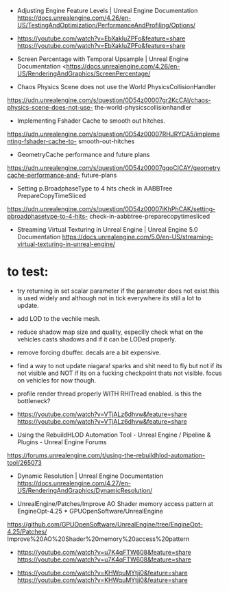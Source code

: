 * Adjusting Engine Feature Levels | Unreal Engine Documentation
<https://docs.unrealengine.com/4.26/en-US/TestingAndOptimization/PerformanceAndProfiling/Options/>

* https://youtube.com/watch?v=EbXakIuZPFo&feature=share <https://youtube.com/watch?v=EbXakIuZPFo&feature=share>

* Screen Percentage with Temporal Upsample | Unreal Engine Documentation 
 <https://docs.unrealengine.com/4.26/en-US/RenderingAndGraphics/ScreenPercentage/


* Chaos Physics Scene does not use the World PhysicsCollisionHandler

https://udn.unrealengine.com/s/question/0D54z00007gr2KcCAI/chaos-physics-scene-does-not-use- the-world-physicscollisionhandler

* Implementing Fshader Cache to smooth out hitches.

https://udn.unrealengine.com/s/question/0D54z00007RHJRYCA5/implementing-fshader-cache-to- smooth-out-hitches

* GeometryCache performance and future plans

https://udn.unrealengine.com/s/question/0D54z00007gqoCICAY/geometrycache-performance-and- future-plans

* Setting p.BroadphaseType to 4 hits check in AABBTree PrepareCopyTimeSliced

https://udn.unrealengine.com/s/question/0D54z00007iKhPhCAK/setting-pbroadphasetype-to-4-hits- check-in-aabbtree-preparecopytimesliced

* Streaming Virtual Texturing in Unreal Engine | Unreal Engine 5.0 Documentation https://docs.unrealengine.com/5.0/en-US/streaming-virtual-texturing-in-unreal-engine/

# to test:
* try returning in set scalar parameter if the parameter does not exist.this is used widely and although not in tick everywhere its still a lot to update.
* add LOD to the vechile mesh.
* reduce shadow map size and quality, especilly check what on the vehicles casts shadows and if it can be LODed properly.
* remove forcing dbuffer. decals are a bit expensive.
* find a way to not update niagara! sparks and shit need to fly but not if its not visible and NOT if its on a fucking checkpoint thats not visible. focus on vehicles for now though.
* profile render thread properly WITH RHITread enabled. is this the bottleneck?

* https://youtube.com/watch?v=VTjALz6dhvw&feature=share https://youtube.com/watch?v=VTjALz6dhvw&feature=share

* Using the RebuildHLOD Automation Tool - Unreal Engine / Pipeline & Plugins - Unreal Engine Forums

https://forums.unrealengine.com/t/using-the-rebuildhlod-automation-tool/265073

* Dynamic Resolution | Unreal Engine Documentation https://docs.unrealengine.com/4.27/en-US/RenderingAndGraphics/DynamicResolution/

* UnrealEngine/Patches/Improve AO Shader memory access pattern at EngineOpt-4.25 * GPUOpenSoftware/UnrealEngine

https://github.com/GPUOpenSoftware/UnrealEngine/tree/EngineOpt-4.25/Patches/ Improve%20AO%20Shader%20memory%20access%20pattern

* https://youtube.com/watch?v=u7K4qFTW608&feature=share https://youtube.com/watch?v=u7K4qFTW608&feature=share

* https://youtube.com/watch?v=KHWquMYtji0&feature=share https://youtube.com/watch?v=KHWquMYtji0&feature=share
